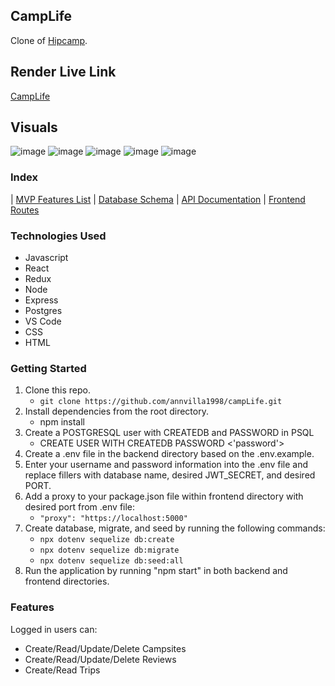 ## CampLife
Clone of [Hipcamp](https://www.hipcamp.com/en-US).

## Render Live Link
[CampLife]([https://camp-life.onrender.com](https://camplife-1879b310f9cb.herokuapp.com/))

## Visuals

![image](https://user-images.githubusercontent.com/88516795/169902042-98a7079a-fba9-4297-889e-3a5f4321769f.png)
![image](https://user-images.githubusercontent.com/88516795/169902102-2ce95f86-5c58-417d-8646-d079b16a0c61.png)
![image](https://user-images.githubusercontent.com/88516795/169902151-bbe1a672-5813-40d0-b3ae-15b53ffeb8ed.png)
![image](https://user-images.githubusercontent.com/88516795/169902206-9c0718fb-2e64-4af1-8acb-6c88d801e2a4.png)
![image](https://user-images.githubusercontent.com/88516795/169902288-534febb1-dd6f-4ca0-bcb8-00c6bc934201.png)



### Index
| [MVP Features List](https://github.com/annvilla1998/campLife/wiki/MVP-List) | [Database Schema](https://github.com/annvilla1998/campLife/wiki/DataBase-Schema) | [API Documentation](https://github.com/annvilla1998/campLife/wiki/Backend-API-Routes) | [Frontend Routes](https://github.com/annvilla1998/campLife/wiki/Frontend-Routes)

### Technologies Used
- Javascript
- React
- Redux
- Node
- Express
- Postgres
- VS Code
- CSS
- HTML

### Getting Started
1. Clone this repo. 
    - `git clone https://github.com/annvilla1998/campLife.git`
2. Install dependencies from the root directory.
    - npm install
3. Create a POSTGRESQL user with CREATEDB and PASSWORD in PSQL
    - CREATE USER <name> WITH CREATEDB PASSWORD <'password'>
4. Create a .env file in the backend directory based on the .env.example.
5. Enter your username and password information into the .env file and replace fillers with database name, desired JWT_SECRET, and desired PORT.
6. Add a proxy to your package.json file within frontend directory with desired port from .env file:
    - `"proxy": "https://localhost:5000"`
7. Create database, migrate, and seed by running the following commands:
    - `npx dotenv sequelize db:create`
    - `npx dotenv sequelize db:migrate`
    - `npx dotenv sequelize db:seed:all`
8. Run the application by running "npm start" in both backend and frontend directories.
  
  
### Features
  Logged in users can:
   - Create/Read/Update/Delete Campsites
   - Create/Read/Update/Delete Reviews
   - Create/Read Trips
   
